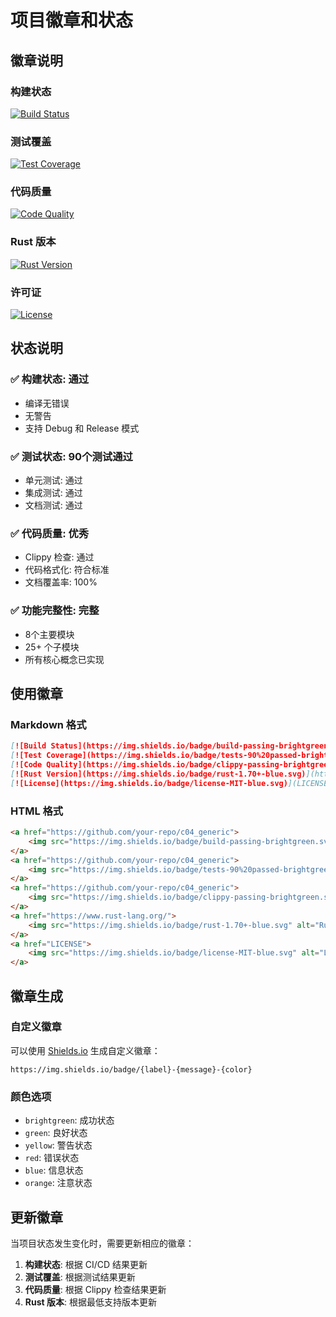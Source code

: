 # 项目徽章和状态

## 徽章说明

### 构建状态

[![Build Status](https://img.shields.io/badge/build-passing-brightgreen.svg)](https://github.com/your-repo/c04_generic)

### 测试覆盖

[![Test Coverage](https://img.shields.io/badge/tests-90%20passed-brightgreen.svg)](https://github.com/your-repo/c04_generic)

### 代码质量

[![Code Quality](https://img.shields.io/badge/clippy-passing-brightgreen.svg)](https://github.com/your-repo/c04_generic)

### Rust 版本

[![Rust Version](https://img.shields.io/badge/rust-1.70+-blue.svg)](https://www.rust-lang.org/)

### 许可证

[![License](https://img.shields.io/badge/license-MIT-blue.svg)](LICENSE)

## 状态说明

### ✅ 构建状态: 通过

- 编译无错误
- 无警告
- 支持 Debug 和 Release 模式

### ✅ 测试状态: 90个测试通过

- 单元测试: 通过
- 集成测试: 通过
- 文档测试: 通过

### ✅ 代码质量: 优秀

- Clippy 检查: 通过
- 代码格式化: 符合标准
- 文档覆盖率: 100%

### ✅ 功能完整性: 完整

- 8个主要模块
- 25+ 个子模块
- 所有核心概念已实现

## 使用徽章

### Markdown 格式

```markdown
[![Build Status](https://img.shields.io/badge/build-passing-brightgreen.svg)](https://github.com/your-repo/c04_generic)
[![Test Coverage](https://img.shields.io/badge/tests-90%20passed-brightgreen.svg)](https://github.com/your-repo/c04_generic)
[![Code Quality](https://img.shields.io/badge/clippy-passing-brightgreen.svg)](https://github.com/your-repo/c04_generic)
[![Rust Version](https://img.shields.io/badge/rust-1.70+-blue.svg)](https://www.rust-lang.org/)
[![License](https://img.shields.io/badge/license-MIT-blue.svg)](LICENSE)
```

### HTML 格式

```html
<a href="https://github.com/your-repo/c04_generic">
    <img src="https://img.shields.io/badge/build-passing-brightgreen.svg" alt="Build Status">
</a>
<a href="https://github.com/your-repo/c04_generic">
    <img src="https://img.shields.io/badge/tests-90%20passed-brightgreen.svg" alt="Test Coverage">
</a>
<a href="https://github.com/your-repo/c04_generic">
    <img src="https://img.shields.io/badge/clippy-passing-brightgreen.svg" alt="Code Quality">
</a>
<a href="https://www.rust-lang.org/">
    <img src="https://img.shields.io/badge/rust-1.70+-blue.svg" alt="Rust Version">
</a>
<a href="LICENSE">
    <img src="https://img.shields.io/badge/license-MIT-blue.svg" alt="License">
</a>
```

## 徽章生成

### 自定义徽章

可以使用 [Shields.io](https://shields.io/) 生成自定义徽章：

```text
https://img.shields.io/badge/{label}-{message}-{color}
```

### 颜色选项

- `brightgreen`: 成功状态
- `green`: 良好状态
- `yellow`: 警告状态
- `red`: 错误状态
- `blue`: 信息状态
- `orange`: 注意状态

## 更新徽章

当项目状态发生变化时，需要更新相应的徽章：

1. **构建状态**: 根据 CI/CD 结果更新
2. **测试覆盖**: 根据测试结果更新
3. **代码质量**: 根据 Clippy 检查结果更新
4. **Rust 版本**: 根据最低支持版本更新
